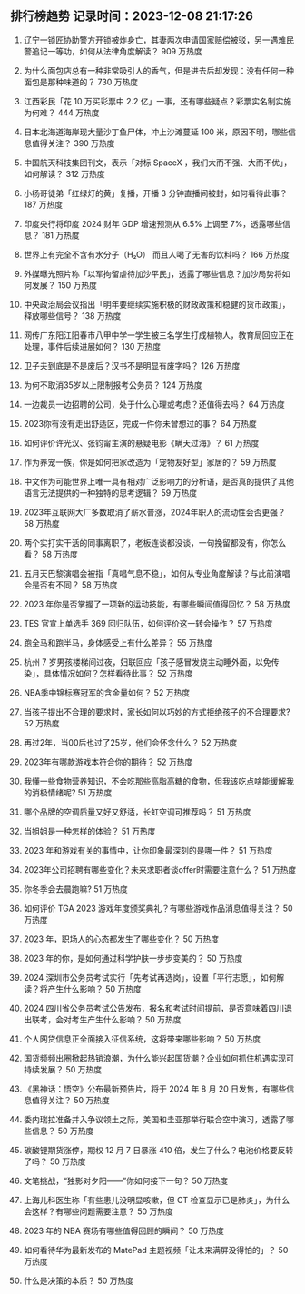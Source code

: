 
## 排行榜趋势 记录时间：2023-12-08 21:17:26
  
  1. 辽宁一锁匠协助警方开锁被炸身亡，其妻两次申请国家赔偿被驳，另一遇难民警追记一等功，如何从法律角度解读？ 909 万热度
    
  2. 为什么面包店总有一种非常吸引人的香气，但是进去后却发现：没有任何一种面包是那种味道的？ 730 万热度
    
  3. 江西彩民「花 10 万买彩票中 2.2 亿」一事，还有哪些疑点？彩票实名制实施为何难？ 444 万热度
    
  4. 日本北海道海岸现大量沙丁鱼尸体，冲上沙滩蔓延 100 米，原因不明，哪些信息值得关注？ 390 万热度
    
  5. 中国航天科技集团刊文，表示「对标 SpaceX ，我们大而不强、大而不优」，如何解读？ 312 万热度
    
  6. 小杨哥徒弟「红绿灯的黄」复播，开播 3 分钟直播间被封，如何看待此事？ 187 万热度
    
  7. 印度央行将印度 2024 财年 GDP 增速预测从 6.5% 上调至 7%，透露哪些信息？ 181 万热度
    
  8. 世界上有完全不含有水分子（H₂O） 而且人喝了无害的饮料吗？ 166 万热度
    
  9. 外媒曝光照片称「以军拘留虐待加沙平民」，透露了哪些信息？加沙局势将如何发展？ 150 万热度
    
  10. 中央政治局会议指出「明年要继续实施积极的财政政策和稳健的货币政策」，释放哪些信号？ 138 万热度
    
  11. 网传广东阳江阳春市八甲中学一学生被三名学生打成植物人，教育局回应正在处理，事件后续进展如何？ 130 万热度
    
  12. 卫子夫到底是不是废后？汉书不是明显有废字吗？ 126 万热度
    
  13. 为何不取消35岁以上限制报考公务员？ 124 万热度
    
  14. 一边裁员一边招聘的公司，处于什么心理或考虑？还值得去吗？ 64 万热度
    
  15. 2023你有没有走出舒适区，完成一件你未曾想过的事？ 64 万热度
    
  16. 如何评价许光汉、张钧甯主演的悬疑电影《瞒天过海》？ 61 万热度
    
  17. 作为养宠一族，你是如何把家改造为「宠物友好型」家居的？ 59 万热度
    
  18. 中文作为可能世界上唯一具有相对广泛影响力的分析语，是否真的提供了其他语言无法提供的一种独特的思考逻辑？ 59 万热度
    
  19. 2023年互联网大厂多数取消了薪水普涨，2024年职人的流动性会否更强？ 58 万热度
    
  20. 两个实打实干活的同事离职了，老板连谈都没谈，一句挽留都没有，你怎么看？ 58 万热度
    
  21. 五月天巴黎演唱会被指「真唱气息不稳」，如何从专业角度解读？与此前演唱会是否有不同？ 58 万热度
    
  22. 2023 年你是否掌握了一项新的运动技能，有哪些瞬间值得回忆？ 58 万热度
    
  23. TES 官宣上单选手 369 回归队伍，如何评价这一转会操作？ 57 万热度
    
  24. 跑全马和跑半马，身体感受上有什么差异？ 55 万热度
    
  25. 杭州 7 岁男孩楼梯间过夜，妇联回应「孩子感冒发烧主动睡外面，以免传染」，具体情况如何？怎样看待此事？ 52 万热度
    
  26. NBA季中锦标赛冠军的含金量如何？ 52 万热度
    
  27. 当孩子提出不合理的要求时，家长如何以巧妙的方式拒绝孩子的不合理要求? 52 万热度
    
  28. 再过2年，当00后也过了25岁，他们会怀念什么？ 52 万热度
    
  29. 2023年有哪款游戏本符合你的期待？ 52 万热度
    
  30. 我懂一些食物营养知识，不会吃那些高脂高糖的食物，但我该吃点啥能缓解我的消极情绪呢? 51 万热度
    
  31. 哪个品牌的空调质量又好又舒适，长虹空调可推荐吗？ 51 万热度
    
  32. 当姐姐是一种怎样的体验？ 51 万热度
    
  33. 2023 年和游戏有关的事情中，让你印象最深刻的是哪一件？ 51 万热度
    
  34. 2023年公司招聘有哪些变化？未来求职者谈offer时需要注意什么？ 51 万热度
    
  35. 你冬季会去晨跑嘛? 51 万热度
    
  36. 如何评价 TGA 2023 游戏年度颁奖典礼？有哪些游戏作品消息值得关注？ 50 万热度
    
  37. 2023 年，职场人的心态都发生了哪些变化？ 50 万热度
    
  38. 2023 年的你，是如何通过科学护肤一步步变美的？ 50 万热度
    
  39. 2024 深圳市公务员考试实行「先考试再选岗」，设置「平行志愿」，如何解读？将产生什么影响？ 50 万热度
    
  40. 2024 四川省公务员考试公告发布，报名和考试时间提前，是否意味着四川退出联考，会对考生产生什么影响？ 50 万热度
    
  41. 个人网贷信息正全面接入征信系统，这将带来哪些影响？ 50 万热度
    
  42. 国货频频出圈掀起热销浪潮，为什么能兴起国货潮？企业如何抓住机遇实现可持续发展？ 50 万热度
    
  43. 《黑神话：悟空》公布最新预告片，将于 2024 年 8 月 20 日发售，有哪些信息值得关注？ 50 万热度
    
  44. 委内瑞拉准备并入争议领土之际，美国和圭亚那举行联合空中演习，透露了哪些信息？ 50 万热度
    
  45. 碳酸锂期货涨停，期权 12 月 7 日暴涨 410 倍，发生了什么？电池价格要反转了吗？ 50 万热度
    
  46. 文笔挑战，“独影对夕阳——”你如何接下一句？ 50 万热度
    
  47. 上海儿科医生称「有些患儿没明显咳嗽，但 CT 检查显示已是肺炎」，为什么会这样？有哪些问题需要注意？ 50 万热度
    
  48. 2023 年的 NBA 赛场有哪些值得回顾的瞬间？ 50 万热度
    
  49. 如何看待华为最新发布的 MatePad 主题视频「让未来满屏没得怕的」？ 50 万热度
    
  50. 什么是决策的本质？ 50 万热度
    